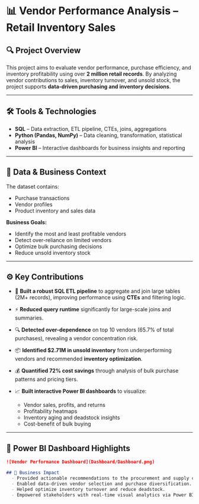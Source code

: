 # 📊 Vendor Performance Analysis – Retail Inventory Sales

## 🔍 Project Overview
This project aims to evaluate vendor performance, purchase efficiency, and inventory profitability using over **2 million retail records**. By analyzing vendor contributions to sales, inventory turnover, and unsold stock, the project supports **data-driven purchasing and inventory decisions**.

---

## 🛠️ Tools & Technologies
- **SQL** – Data extraction, ETL pipeline, CTEs, joins, aggregations  
- **Python (Pandas, NumPy)** – Data cleaning, transformation, statistical analysis  
- **Power BI** – Interactive dashboards for business insights and reporting

---

## 📂 Data & Business Context
The dataset contains:
- Purchase transactions  
- Vendor profiles  
- Product inventory and sales data  

**Business Goals:**
- Identify the most and least profitable vendors  
- Detect over-reliance on limited vendors  
- Optimize bulk purchasing decisions  
- Reduce unsold inventory stock  

---

## ⚙️ Key Contributions

- 📌 **Built a robust SQL ETL pipeline** to aggregate and join large tables (2M+ records), improving performance using **CTEs** and filtering logic.
  
- ⚡ **Reduced query runtime** significantly for large-scale joins and summaries.

- 🔍 **Detected over-dependence** on top 10 vendors (65.7% of total purchases), revealing a vendor concentration risk.

- 📦 **Identified $2.71M in unsold inventory** from underperforming vendors and recommended **inventory optimization**.

- 💰 **Quantified 72% cost savings** through analysis of bulk purchase patterns and pricing tiers.

- 📈 **Built interactive Power BI dashboards** to visualize:
  - Vendor sales, profits, and returns
  - Profitability heatmaps
  - Inventory aging and deadstock insights
  - Cost-benefit of bulk buying

---

## 📸 Power BI Dashboard Highlights


```markdown
![Vendor Performance Dashboard](Dashboard/Dashboard.png)

## 🧠 Business Impact
  - Provided actionable recommendations to the procurement and supply chain teams.
  -	Enabled data-driven vendor selection and purchase diversification.
  - Helped optimize inventory turnover and reduce deadstock.
  - Empowered stakeholders with real-time visual analytics via Power BI.